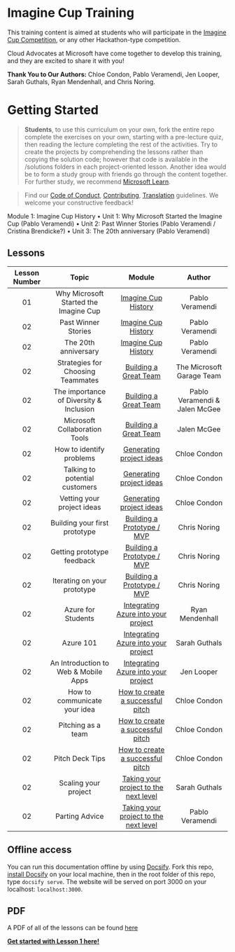 # Imagine Cup Training

This training content is aimed at students who will participate in the [Imagine Cup Competition](https://imaginecup.microsoft.com/en-us/Events), or any other Hackathon-type competition. 

Cloud Advocates at Microsoft have come together to develop this training, and they are excited to share it with you!

**Thank You to Our Authors:** Chloe Condon, Pablo Veramendi, Jen Looper, Sarah Guthals, Ryan Mendenhall, and Chris Noring. 

# Getting Started

> **Students**, to use this curriculum on your own, fork the entire repo  complete the exercises on your own, starting with a pre-lecture quiz, then reading the lecture  completing the rest of the activities. Try to create the projects by comprehending the lessons rather than copying the solution code; however that code is available in the /solutions folders in each project-oriented lesson. Another idea would be to form a study group with friends  go through the content together. For further study, we recommend [Microsoft Learn](https://docs.microsoft.com/en-us/users/jenlooper-2911/collections/qprpajyoy3x0g7?WT.mc_id=academic-40229-cxa).

<!--[![Promo video](screenshot.png)]( "Promo video")

> 🎥 Click the image above for a video about the project  the folks who created it!-->

> Find our [Code of Conduct](CODE_OF_CONDUCT.md), [Contributing](CONTRIBUTING.md),  [Translation](TRANSLATIONS.md) guidelines. We welcome your constructive feedback!
>

Module 1: Imagine Cup History
•	Unit 1: Why Microsoft Started the Imagine Cup (Pablo Veramendi)
•	Unit 2: Past Winner Stories (Pablo Veramendi / Cristina Brendicke?) 
•	Unit 3: The 20th anniversary (Pablo Veramendi)

## Lessons

| Lesson Number | Topic | Module | Author |
| :-----------: | :---: | :----: | :----: | 
| 01 | Why Microsoft Started the Imagine Cup | [Imagine Cup History](1-Introduction/README.md) | Pablo Veramendi |
| 02 | Past Winner Stories | [Imagine Cup History](1-Introduction/README.md) | Pablo Veramendi |
| 02 | The 20th anniversary | [Imagine Cup History](1-Introduction/README.md) | Pablo Veramendi |
| 02 | Strategies for Choosing Teammates | [Building a Great Team](1-Introduction/README.md) | The Microsoft Garage Team|
| 02 | The importance of Diversity & Inclusion  | [Building a Great Team](1-Introduction/README.md) | Pablo Veramendi & Jalen McGee |
| 02 | Microsoft Collaboration Tools | [Building a Great Team](1-Introduction/README.md) | Jalen McGee |
| 02 | How to identify problems | [Generating project ideas](1-Introduction/README.md) | Chloe Condon |
| 02 | Talking to potential customers  | [Generating project ideas](1-Introduction/README.md) | Chloe Condon |
| 02 | Vetting your project ideas | [Generating project ideas](1-Introduction/README.md) | Chloe Condon |
| 02 | Building your first prototype  | [Building a Prototype / MVP](1-Introduction/README.md) | Chris Noring |
| 02 | Getting prototype feedback | [Building a Prototype / MVP](1-Introduction/README.md) | Chris Noring |
| 02 | Iterating on your prototype  | [Building a Prototype / MVP](1-Introduction/README.md) | Chris Noring |
| 02 | Azure for Students | [Integrating Azure into your project](1-Introduction/README.md) | Ryan Mendenhall |
| 02 | Azure 101 | [Integrating Azure into your project](1-Introduction/README.md) | Sarah Guthals |
| 02 | An Introduction to Web & Mobile Apps | [Integrating Azure into your project](1-Introduction/README.md) | Jen Looper |
| 02 | How to communicate your idea | [How to create a successful pitch](1-Introduction/README.md) | Chloe Condon |
| 02 | Pitching as a team | [How to create a successful pitch](1-Introduction/README.md) | Chloe Condon |
| 02 | Pitch Deck Tips  | [How to create a successful pitch](1-Introduction/README.md) | Chloe Condon |
| 02 | Scaling your project | [Taking your project to the next level](1-Introduction/README.md) | Sarah Guthals |
| 02 | Parting Advice | [Taking your project to the next level](1-Introduction/README.md) | Pablo Veramendi |

## Offline access

You can run this documentation offline by using [Docsify](https://docsify.js.org/#/). Fork this repo, [install Docsify](https://docsify.js.org/#/quickstart) on your local machine,  then in the root folder of this repo, type `docsify serve`. The website will be served on port 3000 on your localhost: `localhost:3000`.

## PDF

A PDF of all of the lessons can be found [here](pdf/readme.pdf)




[**Get started with Lesson 1 here!**](https://github.com/microsoft/ImagineCup/tree/main/1-History-of-Imagine-Cup/1)
